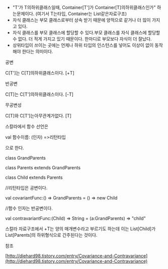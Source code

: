 * "T'가 T의하위클래스일때, Container\[T'\]가 Container\[T\]의하위클래스인가" 하는문제이다. \(여기서 T는타입, Container는 List같은자료구조\)
* 자식 클래스는 부모 클래스로부터 상속 받기 때문에 양적으로 같거나 더 많이 가지고 있다.
* 자식 클래스를 부모 클래스에 할당할 수 있다.부모 클래스를 자식 클래스에 할당할 수 없다. 더 적게 가지고 있기 때문이다. 한마디로 부모보다 자식이 더 잘났다.
* 상위타입이 쓰이는 곳에는 언제나 하위 타입의 인스턴스를 넣어도 이상이 없이 동작해야 한다는 의미이다.

공변

C\[T'\]는 C\[T\]의하위클래스이다. \[+T\]

반공변

C\[T\]는 C\[T'\]의하위클래스이다. \[-T\]

무공변성

C\[T\]와 C\[T'\]는아무관계가없다. \[T\]

스칼라에서 함수 선언은

val 함수이름: \(인자\) =&gt;리턴타입

으로 한다.

class GrandParents

class Parents extends GrandParents

class Child extends Parents

//리턴타입은 공변이다.

val covariantFunc:\(\) =&gt; GrandParents = \(\) =&gt; new Child

//함수 인자는 반공변이다.

val contravariantFunc:\(Child\) =&gt; String = \(a:GrandParents\) =&gt; "child"

스칼라 자료구조에서 +T는 양의 매개변수라고 부르기도 하는데 이는 List\[Child\]가 List\[Parents\]의 하위형식으로 간주된다는 것이다.

참조

[http://diehard98.tistory.com/entry/Covariance-and-Contravariance](http://diehard98.tistory.com/entry/Covariance-and-Contravariance)
